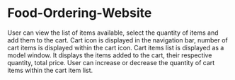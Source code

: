 # Food-Ordering-Website
User can view the list of items available, select the quantity of items and add them to the cart.
Cart icon is displayed in the navigation bar, number of cart items is displayed within the cart icon.
Cart items list is displayed as a model window. It displays the items added to the cart, their respective quantity, total price.
User can increase or decrease the quantity of cart items within the cart item list.
